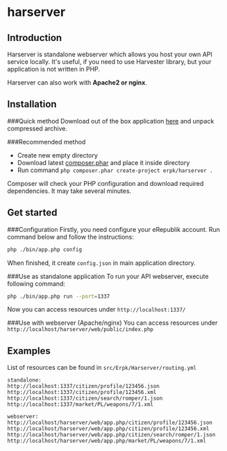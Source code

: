 harserver
=========

Introduction
------------
Harserver is standalone webserver which allows you host your own API service locally. It's useful, if you need to use Harvester library, but your application is not written in PHP.

Harserver can also work with **Apache2 or nginx**.

Installation
-----------
###Quick method
Download out of the box application [here](http://dev.erpk.org/downloads) and unpack compressed archive.

###Recommended method
* Create new empty directory
* Download latest [composer.phar](http://getcomposer.org/) and place it inside directory
* Run command ```php composer.phar create-project erpk/harserver .```

Composer will check your PHP configuration and download required dependencies. It may take several minutes.

Get started
-----------
###Configuration
Firstly, you need configure your eRepublik account.
Run command below and follow the instructions:
```bash
php ./bin/app.php config
```
When finished, it create `config.json` in main application directory.

###Use as standalone application
To run your API webserver, execute following command:
```bash
php ./bin/app.php run --port=1337
```

Now you can access resources under `http://localhost:1337/`

###Use with webserver (Apache/nginx)
You can access resources under `http://localhost/harserver/web/public/index.php`

Examples
--------
List of resources can be found in `src/Erpk/Harserver/routing.yml`
```
standalone:
http://localhost:1337/citizen/profile/123456.json
http://localhost:1337/citizen/profile/123456.xml
http://localhost:1337/citizen/search/romper/1.json
http://localhost:1337/market/PL/weapons/7/1.xml

webserver:
http://localhost/harserver/web/app.php/citizen/profile/123456.json
http://localhost/harserver/web/app.php/citizen/profile/123456.xml
http://localhost/harserver/web/app.php/citizen/search/romper/1.json
http://localhost/harserver/web/app.php/market/PL/weapons/7/1.xml
```
